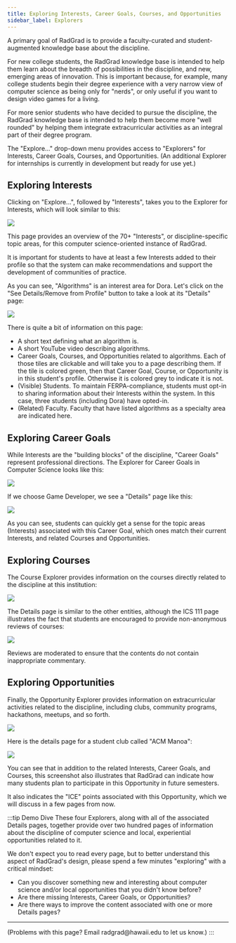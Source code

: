 ```yaml
---
title: Exploring Interests, Career Goals, Courses, and Opportunities
sidebar_label: Explorers
---
```


A primary goal of RadGrad is to provide a faculty-curated and student-augmented knowledge base about the discipline.

For new college students, the RadGrad knowledge base is intended to help them learn about the breadth of possibilities in the discipline, and new, emerging areas of innovation.  This is important because, for example, many college students begin their degree experience with a very narrow view of computer science as being only for "nerds", or only useful if you want to design video games for a living.

For more senior students who have decided to pursue the discipline, the RadGrad knowledge base is intended to help them become more "well rounded" by helping them integrate extracurricular activities as an integral part of their degree program.

The "Explore..." drop-down menu provides access to "Explorers" for Interests, Career Goals, Courses, and Opportunities. (An additional Explorer for internships is currently in development but ready for use yet.)

## Exploring Interests

Clicking on "Explore...", followed by "Interests", takes you to the Explorer for Interests, which will look similar to this:

![](/img/user-guide/demo/interests.png)

This page provides an overview of the 70+ "Interests", or discipline-specific topic areas, for this computer science-oriented instance of RadGrad.

It is important for students to have at least a few Interests added to their profile so that the system can make recommendations and support the development of communities of practice.

As you can see, "Algorithms" is an interest area for Dora. Let's click on the "See Details/Remove from Profile" button to take a look at its "Details" page:

![](/img/user-guide/demo/interests-2.png)

There is quite a bit of information on this page:
  * A short text defining what an algorithm is.
  * A short YouTube video describing algorithms.
  * Career Goals, Courses, and Opportunities related to algorithms. Each of those tiles are clickable and will take you to a page describing them. If the tile is colored green, then that Career Goal, Course, or Opportunity is in this student's profile. Otherwise it is colored grey to indicate it is not.
  * (Visible) Students. To maintain FERPA-compliance, students must opt-in to sharing information about their Interests within the system. In this case, three students (including Dora) have opted-in.
  * (Related) Faculty.  Faculty that have listed algorithms as a specialty area are indicated here.

## Exploring Career Goals

While Interests are the "building blocks" of the discipline, "Career Goals" represent professional directions. The Explorer for Career Goals in Computer Science looks like this:

![](/img/user-guide/demo/career-goals.png)

If we choose Game Developer, we see a "Details" page like this:

![](/img/user-guide/demo/career-goals-2.png)

As you can see, students can quickly get a sense for the topic areas (Interests) associated with this Career Goal, which ones match their current Interests, and related Courses and Opportunities.

## Exploring Courses

The Course Explorer provides information on the courses directly related to the discipline at this institution:

![](/img/user-guide/demo/courses.png)

The Details page is similar to the other entities, although the ICS 111 page illustrates the fact that students are encouraged to provide non-anonymous reviews of courses:

![](/img/user-guide/demo/courses-2.png)

Reviews are moderated to ensure that the contents do not contain inappropriate commentary.

## Exploring Opportunities

Finally, the Opportunity Explorer provides information on extracurricular activities related to the discipline, including clubs, community programs, hackathons, meetups, and so forth.

![](/img/user-guide/demo/opportunities.png)

Here is the details page for a student club called "ACM Manoa":

![](/img/user-guide/demo/opportunities-2.png)

You can see that in addition to the related Interests, Career Goals, and Courses, this screenshot also illustrates that RadGrad can indicate how many students plan to participate in this Opportunity in future semesters.

It also indicates the "ICE" points associated with this Opportunity, which we will discuss in a few pages from now.

:::tip Demo Dive
These four Explorers, along with all of the associated Details pages, together provide over two hundred pages of information about the discipline of computer science and local, experiential opportunities related to it.

We don't expect you to read every page, but to better understand this aspect of RadGrad's design, please spend a few minutes "exploring" with a critical mindset:

* Can you discover something new and interesting about computer science and/or local opportunities that you didn't know before?
* Are there missing Interests, Career Goals, or Opportunities?
* Are there ways to improve the content associated with one or more Details pages?

<hr/>
(Problems with this page? Email radgrad@hawaii.edu to let us know.)
:::











